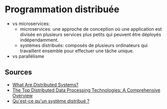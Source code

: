 # Programmation distribuée

-   vs microservices:
    -   microservices: une approche de conception où une application est divisée en plusieurs services plus petits qui peuvent être déployés indépendamment.
    -   systèmes distribués: composés de plusieurs ordinateurs qui travaillent ensemble pour effectuer une tâche unique.
-   vs parallélisme

## Sources

-   [What Are Distributed Systems?](https://www.splunk.com/en_us/blog/learn/distributed-systems.html)
-   [The Top Distributed Data Processing Technologies: A Comprehensive Overview](https://medium.com/@singhal.ankur8/the-top-distributed-data-processing-technologies-a-comprehensive-overview-712756db3242)
-   [Qu'est-ce qu'un système distribué ?](https://www.atlassian.com/fr/microservices/microservices-architecture/distributed-architecture)
